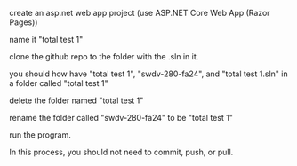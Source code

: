 create an asp.net web app project (use ASP.NET Core Web App (Razor Pages))

name it "total test 1"

clone the github repo to the folder with the .sln in it.

you should how have "total test 1", "swdv-280-fa24", and "total test 1.sln" in a folder called "total test 1"

delete the folder named "total test 1"

rename the folder called "swdv-280-fa24" to be "total test 1"

run the program.


In this process, you should not need to commit, push, or pull.
